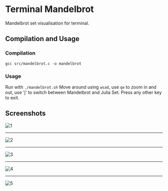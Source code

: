 # Terminal Mandelbrot

Mandelbrot set visualisation for terminal.

## Compilation and Usage

### Compilation
```gcc src/mandelbrot.c -o mandelbrot```

### Usage
Run with ```./mandelbrot.sh```
Move around using `wsad`, use `qe` to zoom in and out, use 'j' to switch between Mandelbrot and Julia Set. Press any other key to exit.

## Screenshots
![1](screenshots/1.png)
***
![2](screenshots/2.png)
***
![3](screenshots/3.png)
***
![4](screenshots/4.png)
***
![5](screenshots/5.png)
